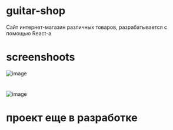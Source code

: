 # guitar-shop
Сайт интернет-магазин различных товаров,
разрабатывается с помощью React-а
# screenshoots
![image](https://user-images.githubusercontent.com/79237933/215692200-8e4288c6-da53-4eaf-91da-d085336b5154.png)
#
![image](https://user-images.githubusercontent.com/79237933/215692605-4b01d939-4504-4602-83a0-46add2a74155.png)
# проект еще в разработке
